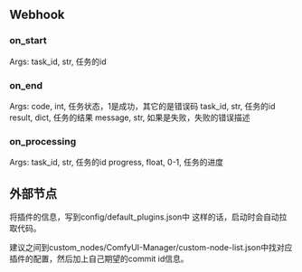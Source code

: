 

## Webhook
### on_start
Args: 
task_id, str, 任务的id


### on_end
Args:
code, int, 任务状态，1是成功，其它的是错误码
task_id, str, 任务的id
result, dict, 任务的结果
message, str, 如果是失败，失败的错误描述


### on_processing
Args:
task_id, str, 任务的id
progress, float, 0-1, 任务的进度



## 外部节点
将插件的信息，写到config/default_plugins.json中
这样的话，启动时会自动拉取代码。

建议之间到custom_nodes/ComfyUI-Manager/custom-node-list.json中找对应插件的配置，然后加上自己期望的commit id信息。